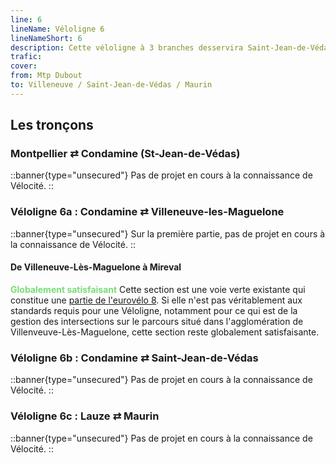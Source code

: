 ```yaml
---
line: 6
lineName: Véloligne 6
lineNameShort: 6
description: Cette véloligne à 3 branches desservira Saint-Jean-de-Védas, Villeneuve-les-Maguelone et Maurin
trafic:
cover:
from: Mtp Dubout
to: Villeneuve / Saint-Jean-de-Védas / Maurin
---
```


## Les tronçons

### Montpellier ⇄ Condamine (St-Jean-de-Védas)

::banner{type="unsecured"}
Pas de projet en cours à la connaissance de Vélocité.
::

### Véloligne 6a : Condamine ⇄ Villeneuve-les-Maguelone

::banner{type="unsecured"}
Sur la première partie, pas de projet en cours à la connaissance de Vélocité.
::
#### De Villeneuve-Lès-Maguelone à Mireval
<span style="color:#77DD77;font-weight:bold">Globalement satisfaisant</span> Cette section est une voie verte existante qui constitue une <a href="https://fr.eurovelo.com/ev8/escape-in-french-southern-lands">partie de l'eurovélo 8</a>. Si elle n'est pas véritablement aux standards requis pour une Véloligne, notamment pour ce qui est de la gestion des intersections sur le parcours situé dans l'agglomération de Villenveuve-Lès-Maguelone, cette section reste globalement satisfaisante.

### Véloligne 6b : Condamine ⇄ Saint-Jean-de-Védas

::banner{type="unsecured"}
Pas de projet en cours à la connaissance de Vélocité.
::

### Véloligne 6c : Lauze ⇄ Maurin

::banner{type="unsecured"}
Pas de projet en cours à la connaissance de Vélocité.
::